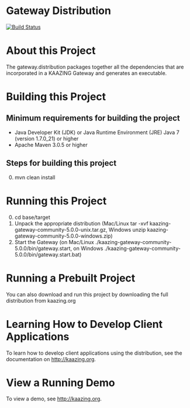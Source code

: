 # Gateway Distribution

[![Build Status][build-status-image]][build-status]

[build-status-image]: https://travis-ci.org/kaazing/gateway.distribution.svg?branch=develop
[build-status]: https://travis-ci.org/kaazing/gateway.distribution

# About this Project

The gateway.distribution packages together all the dependencies that are incorporated in a
KAAZING Gateway and generates an executable.

# Building this Project

## Minimum requirements for building the project
* Java Developer Kit (JDK) or Java Runtime Environment (JRE) Java 7 (version 1.7.0_21) or higher
* Apache Maven 3.0.5 or higher

## Steps for building this project
0. mvn clean install

# Running this Project

0. cd base/target
1. Unpack the appropriate distribution (Mac/Linux tar -xvf kaazing-gateway-community-5.0.0-unix.tar.gz,
Windows unzip kaazing-gateway-community-5.0.0-windows.zip)
2. Start the Gateway (on Mac/Linux ./kaazing-gateway-community-5.0.0/bin/gateway.start, on Windows ./kaazing-gateway-community-5.0.0/bin/gateway.start.bat)

# Running a Prebuilt Project

You can also download and run this project by downloading the full distribution from kaazing.org

# Learning How to Develop Client Applications

To learn how to develop client applications using the distribution, see the documentation on http://kaazing.org.

# View a Running Demo

To view a demo, see http://kaazing.org.
